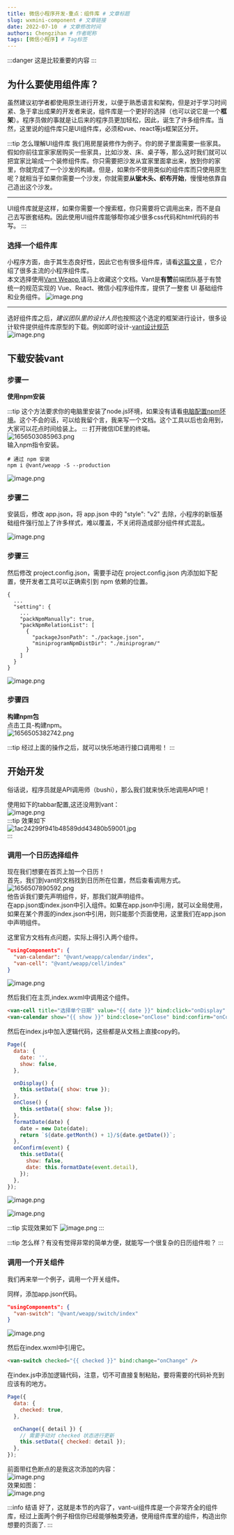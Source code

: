 ```yaml
---
title: 微信小程序开发-重点：组件库 # 文章标题
slug: wxmini-component # 文章链接
date: 2022-07-10  # 文章修改时间
authors: Chengzihan # 作者昵称
tags: [微信小程序] # Tag标签
---
```

:::danger
这是比较重要的内容
:::

## 为什么要使用组件库？

虽然建议初学者都使用原生进行开发，以便于熟悉语言和架构，但是对于学习时间紧、急于拿出成果的开发者来说，组件库是一个更好的选择（也可以说它是一个**框架**）。程序员做的事就是让后来的程序员更加轻松，因此，诞生了许多组件库。当然，这里说的组件库只是UI组件库，必须和vue、react等js框架区分开。  

:::tip 怎么理解UI组件库
我们用房屋装修作为例子。你的房子里面需要一些家具。假如你前往宜家家居购买一些家具，比如沙发、床、桌子等，那么这时我们就可以把宜家比喻成一个装修组件库。你只需要把沙发从宜家里面拿出来，放到你的家里，你就完成了一个沙发的构建。但是，如果你不使用类似的组件库而只使用原生呢？就相当于如果你需要一个沙发，你就需要**从锯木头、织布开始**，慢慢地依靠自己造出这个沙发。  
***
UI组件库就是这样，如果你需要一个搜索框，你只需要将它调用出来，而不是自己去写嵌套结构。因此使用UI组件库能够帮你减少很多css代码和html代码的书写。
:::

### 选择一个组件库

小程序方面，由于其生态良好性，因此它也有很多组件库，请看[这篇文章](https://blog.csdn.net/wangtong0211/article/details/121514961)  ，它介绍了很多主流的小程序组件库。  
本文选择使用[Vant Weapp](https://vant-contrib.gitee.io/vant-weapp/#/home),请马上收藏这个文档。Vant是**有赞**前端团队基于有赞统一的规范实现的 Vue、React、微信小程序组件库，提供了一整套 UI 基础组件和业务组件。
![image.png](https://jetzihan-img.oss-cn-beijing.aliyuncs.com/blog/img/006SHRs9gy1h3pcghicqsj30m50913zl.jpg)  
***
选好组件库之后，*建议团队里的设计人员*也按照这个选定的框架进行设计，很多设计软件提供组件库原型的下载。例如即时设计-[vant设计规范](https://js.design/resourceDetails?id=61e12437fe494725c30c9bae)  
![image.png](https://jetzihan-img.oss-cn-beijing.aliyuncs.com/blog/img/006SHRs9ly1h3pcmbq9orj31hc0s6100.jpg)

## 下载安装vant

### 步骤一

**使用npm安装**  

:::tip
这个方法要求你的电脑里安装了node.js环境，如果没有请看[电脑配置npm环境](https://blog.csdn.net/ZHANGYANG_1109/article/details/121229581)。这个不会的话，可以给我留个言，我来写一个文档。这个工具以后也会用到，大家可以花点时间给装上。
:::
打开微信IDE里的终端。  
![1656503085963.png](https://jetzihan-img.oss-cn-beijing.aliyuncs.com/blog/img/006SHRs9ly1h3pcpvrxzjj31hc0rikbg.jpg)  
输入npm指令安装。  

``` npm
# 通过 npm 安装
npm i @vant/weapp -S --production
```

![image.png](https://jetzihan-img.oss-cn-beijing.aliyuncs.com/blog/img/006SHRs9ly1h3pdn1waaij30tv0kvgqo.jpg)  

### 步骤二

安装后，修改 app.json，将 app.json 中的 "style": "v2" 去除，小程序的新版基础组件强行加上了许多样式，难以覆盖，不关闭将造成部分组件样式混乱。  

![image.png](https://jetzihan-img.oss-cn-beijing.aliyuncs.com/blog/img/006SHRs9ly1h3pdpbrdjmj313w0ggwmh.jpg)  

### 步骤三

然后修改 project.config.json，需要手动在 project.config.json 内添加如下配置，使开发者工具可以正确索引到 npm 依赖的位置。  

``` npm
{
  ...
  "setting": {
    ...
    "packNpmManually": true,
    "packNpmRelationList": [
      {
        "packageJsonPath": "./package.json",
        "miniprogramNpmDistDir": "./miniprogram/"
      }
    ]
  }
}
```

![image.png](https://jetzihan-img.oss-cn-beijing.aliyuncs.com/blog/img/006SHRs9ly1h3pdrenwchj30zb0fr49i.jpg)  

### 步骤四

**构建npm包**  
点击工具-构建npm。  
![1656505382742.png](https://jetzihan-img.oss-cn-beijing.aliyuncs.com/blog/img/006SHRs9ly1h3pdtoydpbj30lj0gtjyi.jpg)

:::tip
经过上面的操作之后，就可以快乐地进行接口调用啦！
:::

## 开始开发

俗话说，程序员就是API调用师（bushi），那么我们就来快乐地调用API吧！  

使用如下的tabbar配置,这还没用到vant：  
![image.png](https://jetzihan-img.oss-cn-beijing.aliyuncs.com/blog/img/006SHRs9ly1h3peuacmhwj30uk0o7n9y.jpg)  
:::tip 效果如下  
![1ac24299f941b48589dd43480b59001.jpg](https://jetzihan-img.oss-cn-beijing.aliyuncs.com/blog/img/006SHRs9ly1h3pexijkhuj30u01t0wfi.jpg)  
:::

### 调用一个日历选择组件

现在我们想要在首页上加一个日历！  
首先，我们到vant的文档找到日历所在位置，然后查看调用方式。  
![1656507890592.png](https://jetzihan-img.oss-cn-beijing.aliyuncs.com/blog/img/006SHRs9ly1h3pf16yd6mj31h70otwpz.jpg)  
他告诉我们要先声明组件，好，那我们就声明组件。  
在app.json或index.json中引入组件。如果在app.json中引用，就可以全局使用，如果在某个界面的index.json中引用，则只能那个页面使用，这里我们在app.json中声明组件。  

这里官方文档有点问题，实际上得引入两个组件。  

``` json
"usingComponents": {
  "van-calendar": "@vant/weapp/calendar/index",
  "van-cell": "@vant/weapp/cell/index"
}
```

![image.png](https://jetzihan-img.oss-cn-beijing.aliyuncs.com/blog/img/006SHRs9ly1h3pfeh2hjmj31ax0i7wqh.jpg)

然后我们在主页,index.wxml中调用这个组件。  

``` html
<van-cell title="选择单个日期" value="{{ date }}" bind:click="onDisplay" />
<van-calendar show="{{ show }}" bind:close="onClose" bind:confirm="onConfirm" />

```

然后在index.js中加入逻辑代码，这些都是从文档上直接copy的。  

``` js
Page({
  data: {
    date: '',
    show: false,
  },

  onDisplay() {
    this.setData({ show: true });
  },
  onClose() {
    this.setData({ show: false });
  },
  formatDate(date) {
    date = new Date(date);
    return `${date.getMonth() + 1}/${date.getDate()}`;
  },
  onConfirm(event) {
    this.setData({
      show: false,
      date: this.formatDate(event.detail),
    });
  },
});

```

![image.png](https://jetzihan-img.oss-cn-beijing.aliyuncs.com/blog/img/006SHRs9ly1h3pf720j3aj31910hpqcb.jpg)  

![image.png](https://jetzihan-img.oss-cn-beijing.aliyuncs.com/blog/img/006SHRs9ly1h3pf8e7er6j313n0jeqex.jpg)  

:::tip 实现效果如下
![image.png](https://jetzihan-img.oss-cn-beijing.aliyuncs.com/blog/img/006SHRs9ly1h3pfgrych0j30bp0n3jsz.jpg)
:::

:::tip
怎么样？有没有觉得非常的简单方便，就能写一个很复杂的日历组件啦？
:::

### 调用一个开关组件

我们再来举一个例子，调用一个开关组件。  

同样，添加app.json代码。  

``` json
"usingComponents": {
  "van-switch": "@vant/weapp/switch/index"
}
```

![image.png](https://jetzihan-img.oss-cn-beijing.aliyuncs.com/blog/img/006SHRs9ly1h3pfjfbq06j31420imtlp.jpg)  

然后在index.wxml中引用它。  

``` html
<van-switch checked="{{ checked }}" bind:change="onChange" />
```

在index.js中添加逻辑代码，注意，切不可直接复制粘贴，要将需要的代码补充到应该有的地方。  

``` js
Page({
  data: {
    checked: true,
  },

  onChange({ detail }) {
    // 需要手动对 checked 状态进行更新
    this.setData({ checked: detail });
  },
});

```

前面带红色断点的是我这次添加的内容：  
![image.png](https://jetzihan-img.oss-cn-beijing.aliyuncs.com/blog/img/006SHRs9ly1h3pfoxh855j30qr0lv47q.jpg)  
效果如图：  
![image.png](https://jetzihan-img.oss-cn-beijing.aliyuncs.com/blog/img/006SHRs9ly1h3pfoab3csj30bg05974g.jpg)  

:::info 结语
好了，这就是本节的内容了，vant-ui组件库是一个非常齐全的组件库，经过上面两个例子相信你已经能够触类旁通，使用组件库里的组件，构造出你想要的页面了.
:::
